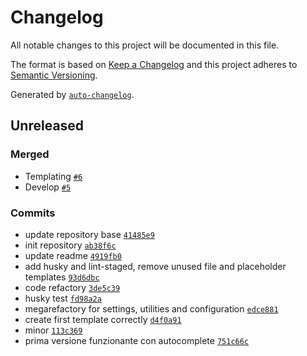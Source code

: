 # Changelog

All notable changes to this project will be documented in this file.

The format is based on [Keep a Changelog](https://keepachangelog.com/en/1.0.0/)
and this project adheres to [Semantic Versioning](https://semver.org/spec/v2.0.0.html).

Generated by [`auto-changelog`](https://github.com/CookPete/auto-changelog).

## Unreleased

### Merged

- Templating [`#6`](https://github.com/ibbatta/readme-generator/pull/6)
- Develop [`#5`](https://github.com/ibbatta/readme-generator/pull/5)

### Commits

- update repository base [`41485e9`](https://github.com/ibbatta/readme-generator/commit/41485e9bf704f3c22ea8c6a844da4c4676f13adb)
- init repository [`ab38f6c`](https://github.com/ibbatta/readme-generator/commit/ab38f6cffd9f1f03efe03c58b25efd489b4530df)
- update readme [`4919fb0`](https://github.com/ibbatta/readme-generator/commit/4919fb0f6205d7aa3f903bea7cb3938ebd876587)
- add husky and lint-staged, remove unused file and placeholder templates [`93d6dbc`](https://github.com/ibbatta/readme-generator/commit/93d6dbce68884061f3153a13e362ac8b62e5fabb)
- code refactory [`3de5c39`](https://github.com/ibbatta/readme-generator/commit/3de5c3914cb1b8d0fdd342a4ae410537a121a678)
- husky test [`fd98a2a`](https://github.com/ibbatta/readme-generator/commit/fd98a2a58cd835201601d88b80d4087903c2e4af)
- megarefactory for settings, utilities and configuration [`edce881`](https://github.com/ibbatta/readme-generator/commit/edce88126b2077e1cea9167d737cb59f742711eb)
- create first template correctly [`d4f0a91`](https://github.com/ibbatta/readme-generator/commit/d4f0a9155cd4733964a6247e4458029150a5ffb7)
- minor [`113c369`](https://github.com/ibbatta/readme-generator/commit/113c3695cf1bf9b6b9ecf9d6e2ffaeba9bcc7413)
- prima versione funzionante con autocomplete [`751c66c`](https://github.com/ibbatta/readme-generator/commit/751c66c77320dbabf30e14234dca3a2325e1104c)
